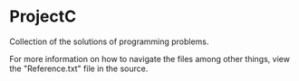 # ProjectC
Collection of the solutions of programming problems.

For more information on how to navigate the files among other things, view the "Reference.txt" file in the source.
